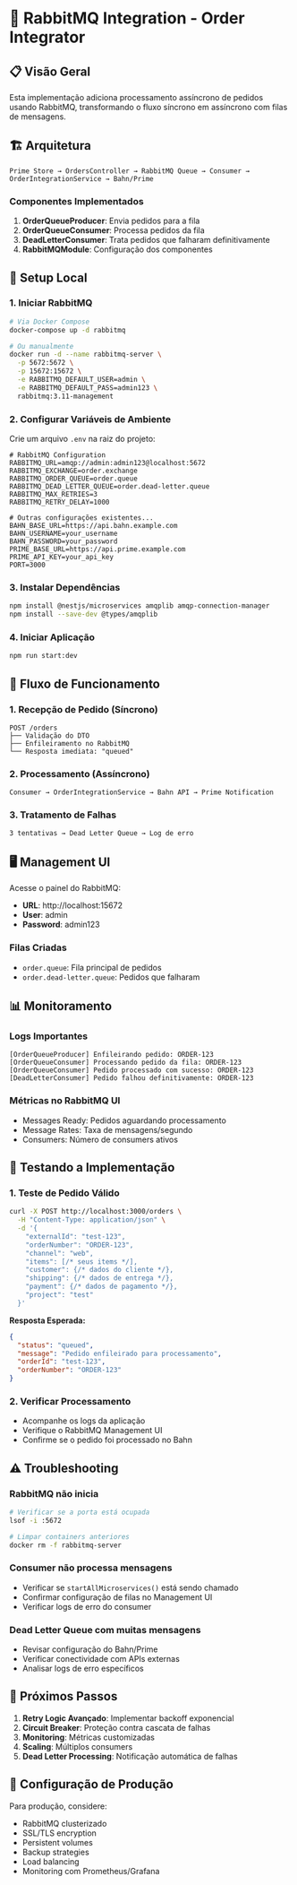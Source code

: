 # 🐰 RabbitMQ Integration - Order Integrator

## 📋 Visão Geral

Esta implementação adiciona processamento assíncrono de pedidos usando RabbitMQ, transformando o fluxo síncrono em assíncrono com filas de mensagens.

## 🏗️ Arquitetura

```
Prime Store → OrdersController → RabbitMQ Queue → Consumer → OrderIntegrationService → Bahn/Prime
```

### Componentes Implementados

1. **OrderQueueProducer**: Envia pedidos para a fila
2. **OrderQueueConsumer**: Processa pedidos da fila
3. **DeadLetterConsumer**: Trata pedidos que falharam definitivamente
4. **RabbitMQModule**: Configuração dos componentes

## 🚀 Setup Local

### 1. Iniciar RabbitMQ

```bash
# Via Docker Compose
docker-compose up -d rabbitmq

# Ou manualmente
docker run -d --name rabbitmq-server \
  -p 5672:5672 \
  -p 15672:15672 \
  -e RABBITMQ_DEFAULT_USER=admin \
  -e RABBITMQ_DEFAULT_PASS=admin123 \
  rabbitmq:3.11-management
```

### 2. Configurar Variáveis de Ambiente

Crie um arquivo `.env` na raiz do projeto:

```env
# RabbitMQ Configuration
RABBITMQ_URL=amqp://admin:admin123@localhost:5672
RABBITMQ_EXCHANGE=order.exchange
RABBITMQ_ORDER_QUEUE=order.queue
RABBITMQ_DEAD_LETTER_QUEUE=order.dead-letter.queue
RABBITMQ_MAX_RETRIES=3
RABBITMQ_RETRY_DELAY=1000

# Outras configurações existentes...
BAHN_BASE_URL=https://api.bahn.example.com
BAHN_USERNAME=your_username
BAHN_PASSWORD=your_password
PRIME_BASE_URL=https://api.prime.example.com
PRIME_API_KEY=your_api_key
PORT=3000
```

### 3. Instalar Dependências

```bash
npm install @nestjs/microservices amqplib amqp-connection-manager
npm install --save-dev @types/amqplib
```

### 4. Iniciar Aplicação

```bash
npm run start:dev
```

## 🔄 Fluxo de Funcionamento

### 1. Recepção de Pedido (Síncrono)
```
POST /orders
├── Validação do DTO
├── Enfileiramento no RabbitMQ
└── Resposta imediata: "queued"
```

### 2. Processamento (Assíncrono)
```
Consumer → OrderIntegrationService → Bahn API → Prime Notification
```

### 3. Tratamento de Falhas
```
3 tentativas → Dead Letter Queue → Log de erro
```

## 🖥️ Management UI

Acesse o painel do RabbitMQ:
- **URL**: http://localhost:15672
- **User**: admin
- **Password**: admin123

### Filas Criadas
- `order.queue`: Fila principal de pedidos
- `order.dead-letter.queue`: Pedidos que falharam

## 📊 Monitoramento

### Logs Importantes
```
[OrderQueueProducer] Enfileirando pedido: ORDER-123
[OrderQueueConsumer] Processando pedido da fila: ORDER-123
[OrderQueueConsumer] Pedido processado com sucesso: ORDER-123
[DeadLetterConsumer] Pedido falhou definitivamente: ORDER-123
```

### Métricas no RabbitMQ UI
- Messages Ready: Pedidos aguardando processamento
- Message Rates: Taxa de mensagens/segundo
- Consumers: Número de consumers ativos

## 🧪 Testando a Implementação

### 1. Teste de Pedido Válido
```bash
curl -X POST http://localhost:3000/orders \
  -H "Content-Type: application/json" \
  -d '{
    "externalId": "test-123",
    "orderNumber": "ORDER-123",
    "channel": "web",
    "items": [/* seus items */],
    "customer": {/* dados do cliente */},
    "shipping": {/* dados de entrega */},
    "payment": {/* dados de pagamento */},
    "project": "test"
  }'
```

**Resposta Esperada:**
```json
{
  "status": "queued",
  "message": "Pedido enfileirado para processamento",
  "orderId": "test-123",
  "orderNumber": "ORDER-123"
}
```

### 2. Verificar Processamento
- Acompanhe os logs da aplicação
- Verifique o RabbitMQ Management UI
- Confirme se o pedido foi processado no Bahn

## ⚠️ Troubleshooting

### RabbitMQ não inicia
```bash
# Verificar se a porta está ocupada
lsof -i :5672

# Limpar containers anteriores
docker rm -f rabbitmq-server
```

### Consumer não processa mensagens
- Verificar se `startAllMicroservices()` está sendo chamado
- Confirmar configuração de filas no Management UI
- Verificar logs de erro do consumer

### Dead Letter Queue com muitas mensagens
- Revisar configuração do Bahn/Prime
- Verificar conectividade com APIs externas
- Analisar logs de erro específicos

## 🔄 Próximos Passos

1. **Retry Logic Avançado**: Implementar backoff exponencial
2. **Circuit Breaker**: Proteção contra cascata de falhas
3. **Monitoring**: Métricas customizadas
4. **Scaling**: Múltiplos consumers
5. **Dead Letter Processing**: Notificação automática de falhas

## 📝 Configuração de Produção

Para produção, considere:
- RabbitMQ clusterizado
- SSL/TLS encryption
- Persistent volumes
- Backup strategies
- Load balancing
- Monitoring com Prometheus/Grafana 